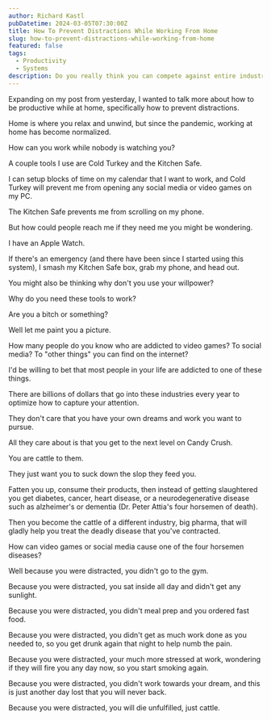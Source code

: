```yaml
---
author: Richard Kastl
pubDatetime: 2024-03-05T07:30:00Z
title: How To Prevent Distractions While Working From Home
slug: how-to-prevent-distractions-while-working-from-home
featured: false
tags:
  - Productivity
  - Systems
description: Do you really think you can compete against entire industries funded to the tune of billions of dollars?
---
```


Expanding on my post from yesterday, I wanted to talk more about how to be productive while at home, specifically how to prevent distractions.

Home is where you relax and unwind, but since the pandemic, working at home has become normalized. 

How can you work while nobody is watching you? 

A couple tools I use are Cold Turkey and the Kitchen Safe. 

I can setup blocks of time on my calendar that I want to work, and Cold Turkey will prevent me from opening any social media or video games on my PC. 

The Kitchen Safe prevents me from scrolling on my phone. 

But how could people reach me if they need me you might be wondering. 

I have an Apple Watch. 

If there's an emergency (and there have been since I started using this system), I smash my Kitchen Safe box, grab my phone, and head out. 

You might also be thinking why don't you use your willpower?

Why do you need these tools to work? 

Are you a bitch or something? 

Well let me paint you a picture. 

How many people do you know who are addicted to video games? To social media? To "other things" you can find on the internet? 

I'd be willing to bet that most people in your life are addicted to one of these things. 

There are billions of dollars that go into these industries every year to optimize how to capture your attention. 

They don't care that you have your own dreams and work you want to pursue.

All they care about is that you get to the next level on Candy Crush. 

You are cattle to them. 

They just want you to suck down the slop they feed you. 

Fatten you up, consume their products, then instead of getting slaughtered you get diabetes, cancer, heart disease, or a neurodegenerative disease such as alzheimer's or dementia (Dr. Peter Attia's four horsemen of death). 

Then you become the cattle of a different industry, big pharma, that will gladly help you treat the deadly disease that you've contracted.

How can video games or social media cause one of the four horsemen diseases?

Well because you were distracted, you didn't go to the gym. 

Because you were distracted, you sat inside all day and didn't get any sunlight. 

Because you were distracted, you didn't meal prep and you ordered fast food. 

Because you were distracted, you didn't get as much work done as you needed to, so you get drunk again that night to help numb the pain. 

Because you were distracted, your much more stressed at work, wondering if they will fire you any day now, so you start smoking again. 

Because you were distracted, you didn't work towards your dream, and this is just another day lost that you will never back. 

Because you were distracted, you will die unfulfilled, just cattle. 